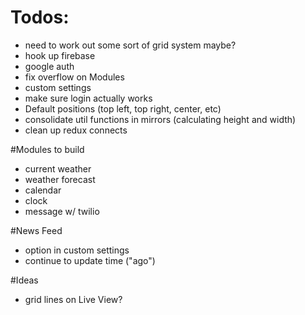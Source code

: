 # Todos:
- need to work out some sort of grid system maybe?
- hook up firebase
- google auth
- fix overflow on Modules
- custom settings
- make sure login actually works
- Default positions (top left, top right, center, etc)
- consolidate util functions in mirrors (calculating height and width)
- clean up redux connects

#Modules to build
- current weather
- weather forecast
- calendar
- clock
- message w/ twilio

#News Feed
- option in custom settings
- continue to update time ("ago")

#Ideas
- grid lines on Live View?
